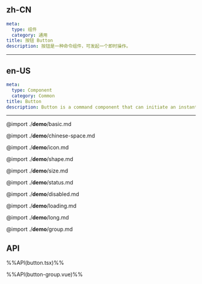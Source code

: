 ## zh-CN
```yaml
meta:
  type: 组件
  category: 通用
title: 按钮 Button
description: 按钮是一种命令组件，可发起一个即时操作。
```
---
## en-US
```yaml
meta:
  type: Component
  category: Common
title: Button
description: Button is a command component that can initiate an instant operation.
```
---

@import ./__demo__/basic.md

@import ./__demo__/chinese-space.md

@import ./__demo__/icon.md

@import ./__demo__/shape.md

@import ./__demo__/size.md

@import ./__demo__/status.md

@import ./__demo__/disabled.md

@import ./__demo__/loading.md

@import ./__demo__/long.md

@import ./__demo__/group.md

## API

%%API(button.tsx)%%

%%API(button-group.vue)%%
